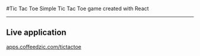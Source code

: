 
#Tic Tac Toe
Simple Tic Tac Toe game created with React

---

Live application
---

[apps.coffeedzic.com/tictactoe](https://apps.coffeedzic.com/tictactoe)

